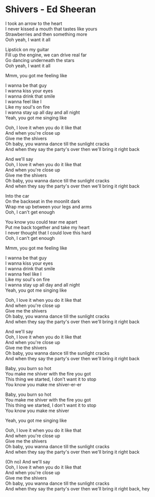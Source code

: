 # Shivers - Ed Sheeran

I took an arrow to the heart\
I never kissed a mouth that tastes like yours\
Strawberries and then something more\
Ooh yeah, I want it all

Lipstick on my guitar\
Fill up the engine, we can drive real far\
Go dancing underneath the stars\
Ooh yeah, I want it all

Mmm, you got me feeling like

I wanna be that guy\
I wanna kiss your eyes\
I wanna drink that smile\
I wanna feel like I\
Like my soul's on fire\
I wanna stay up all day and all night\
Yeah, you got me singing like

Ooh, I love it when you do it like that\
And when you're close up\
Give me the shivers\
Oh baby, you wanna dance till the sunlight cracks\
And when they say the party's over then we'll bring it right back

And we'll say\
Ooh, I love it when you do it like that\
And when you're close up\
Give me the shivers\
Oh baby, you wanna dance till the sunlight cracks\
And when they say the party's over then we'll bring it right back

Into the car\
On the backseat in the moonlit dark\
Wrap me up between your legs and arms\
Ooh, I can't get enough

You know you could tear me apart\
Put me back together and take my heart\
I never thought that I could love this hard\
Ooh, I can't get enough

Mmm, you got me feeling like

I wanna be that guy\
I wanna kiss your eyes\
I wanna drink that smile\
I wanna feel like I\
Like my soul's on fire\
I wanna stay up all day and all night\
Yeah, you got me singing like

Ooh, I love it when you do it like that\
And when you're close up\
Give me the shivers\
Oh baby, you wanna dance till the sunlight cracks\
And when they say the party's over then we'll bring it right back

And we'll say\
Ooh, I love it when you do it like that\
And when you're close up\
Give me the shivers\
Oh baby, you wanna dance till the sunlight cracks\
And when they say the party's over then we'll bring it right back

Baby, you burn so hot\
You make me shiver with the fire you got\
This thing we started, I don't want it to stop\
You know you make me shiver-er-er

Baby, you burn so hot\
You make me shiver with the fire you got\
This thing we started, I don't want it to stop\
You know you make me shiver

Yeah, you got me singing like

Ooh, I love it when you do it like that\
And when you're close up\
Give me the shivers\
Oh baby, you wanna dance till the sunlight cracks\
And when they say the party's over then we'll bring it right back

(Oh no) And we'll say\
Ooh, I love it when you do it like that\
And when you're close up\
Give me the shivers\
Oh baby, you wanna dance till the sunlight cracks\
And when they say the party's over then we'll bring it right back, hey
